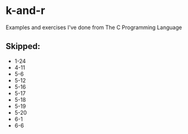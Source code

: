 k-and-r
=======

Examples and exercises I've done from The C Programming Language

Skipped:
--------
* 1-24
* 4-11
* 5-6
* 5-12
* 5-16
* 5-17
* 5-18
* 5-19
* 5-20
* 6-1
* 6-6